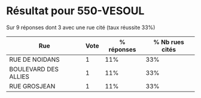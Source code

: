 # Résultat pour 550-VESOUL

Sur 9 réponses dont 3 avec une rue cité (taux réussite 33%)

| Rue | Vote | % réponses | % Nb rues cités|
|-----|------|------------|----------------|
| RUE DE NOIDANS | 1 | 11% | 33%|
| BOULEVARD DES ALLIES | 1 | 11% | 33%|
| RUE GROSJEAN | 1 | 11% | 33%|
